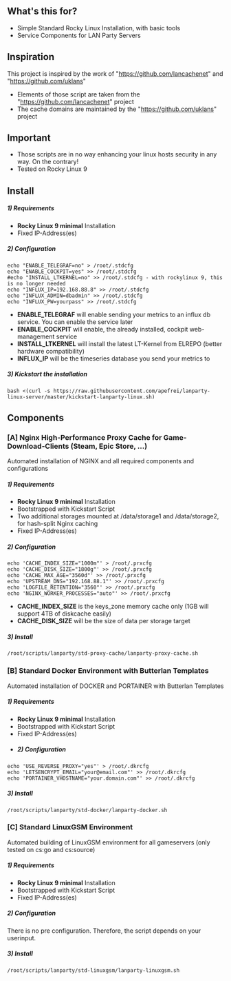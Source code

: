 ## What's this for?

* Simple Standard Rocky Linux Installation, with basic tools
* Service Components for LAN Party Servers

## Inspiration

This project is inspired by the work of "https://github.com/lancachenet" and "https://github.com/uklans"

* Elements of those script are taken from the "https://github.com/lancachenet" project
* The cache domains are maintained by the "https://github.com/uklans" project

## Important

* Those scripts are in no way enhancing your linux hosts security in any way. On the contrary!
* Tested on Rocky Linux 9

## Install
##### 1) Requirements
* **Rocky Linux 9 minimal** Installation
* Fixed IP-Address(es)
##### 2) Configuration
```shell
echo "ENABLE_TELEGRAF=no" > /root/.stdcfg
echo "ENABLE_COCKPIT=yes" >> /root/.stdcfg
#echo "INSTALL_LTKERNEL=no" >> /root/.stdcfg - with rockylinux 9, this is no longer needed
echo "INFLUX_IP=192.168.88.8" >> /root/.stdcfg
echo "INFLUX_ADMIN=dbadmin" >> /root/.stdcfg
echo "INFLUX_PW=yourpass" >> /root/.stdcfg
```
* **ENABLE_TELEGRAF** will enable sending your metrics to an influx db service. You can enable the service later
* **ENABLE_COCKPIT** will enable, the already installed, cockpit web-management service
* **INSTALL_LTKERNEL** will install the latest LT-Kernel from ELREPO (better hardware compatibility)
* **INFLUX_IP** will be the timeseries database you send your metrics to
##### 3) Kickstart the installation
```shell
bash <(curl -s https://raw.githubusercontent.com/apefrei/lanparty-linux-server/master/kickstart-lanparty-linux.sh)
```
## Components
### [A] Nginx High-Performance Proxy Cache for Game-Download-Clients (Steam, Epic Store, ...)
Automated installation of NGINX and all required components and configurations
##### 1) Requirements
* **Rocky Linux 9 minimal** Installation
* Bootstrapped with Kickstart Script
* Two additional storages mounted at /data/storage1 and /data/storage2, for hash-split Nginx caching
* Fixed IP-Address(es)
##### 2) Configuration
```shell
echo 'CACHE_INDEX_SIZE="1000m"' > /root/.prxcfg
echo 'CACHE_DISK_SIZE="1800g"' >> /root/.prxcfg
echo 'CACHE_MAX_AGE="3560d"' >> /root/.prxcfg
echo 'UPSTREAM_DNS="192.168.88.1"' >> /root/.prxcfg
echo 'LOGFILE_RETENTION="3560"' >> /root/.prxcfg
echo 'NGINX_WORKER_PROCESSES="auto"' >> /root/.prxcfg
```
* **CACHE_INDEX_SIZE** is the keys_zone memory cache only (1GB will support 4TB of diskcache easily)
* **CACHE_DISK_SIZE** will be the size of data per storage target
##### 3) Install
```shell
/root/scripts/lanparty/std-proxy-cache/lanparty-proxy-cache.sh
```
### [B] Standard Docker Environment with Butterlan Templates
Automated installation of DOCKER and PORTAINER with Butterlan Templates
##### 1) Requirements
* **Rocky Linux 9 minimal** Installation
* Bootstrapped with Kickstart Script
* Fixed IP-Address(es)
* ##### 2) Configuration
```shell
echo 'USE_REVERSE_PROXY="yes"' > /root/.dkrcfg
echo 'LETSENCRYPT_EMAIL="your@email.com"' >> /root/.dkrcfg
echo 'PORTAINER_VHOSTNAME="your.domain.com"' >> /root/.dkrcfg
```
##### 3) Install
```shell
/root/scripts/lanparty/std-docker/lanparty-docker.sh
```
### [C] Standard LinuxGSM Environment
Automated building of LinuxGSM environment for all gameservers (only tested on cs:go and cs:source)
##### 1) Requirements
* **Rocky Linux 9 minimal** Installation
* Bootstrapped with Kickstart Script
* Fixed IP-Address(es)
##### 2) Configuration
There is no pre configuration. Therefore, the script depends on your userinput.
##### 3) Install
```shell
/root/scripts/lanparty/std-linuxgsm/lanparty-linuxgsm.sh
```
